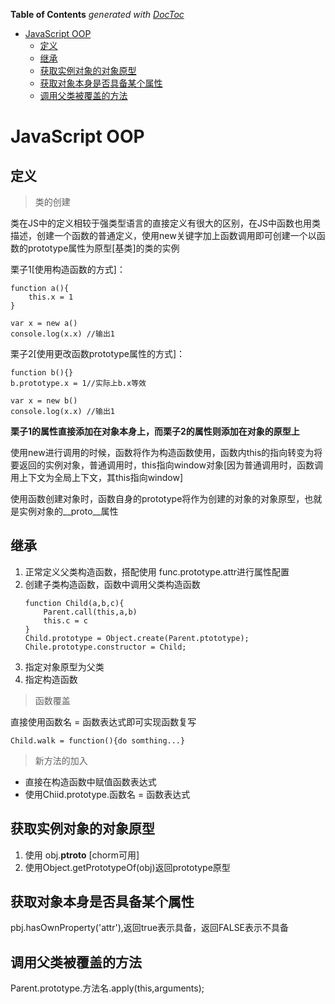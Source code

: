 <!-- START doctoc generated TOC please keep comment here to allow auto update -->
<!-- DON'T EDIT THIS SECTION, INSTEAD RE-RUN doctoc TO UPDATE -->
**Table of Contents**  *generated with [DocToc](https://github.com/thlorenz/doctoc)*

- [JavaScript OOP](#javascript-oop)
  - [定义](#%E5%AE%9A%E4%B9%89)
  - [继承](#%E7%BB%A7%E6%89%BF)
  - [获取实例对象的对象原型](#%E8%8E%B7%E5%8F%96%E5%AE%9E%E4%BE%8B%E5%AF%B9%E8%B1%A1%E7%9A%84%E5%AF%B9%E8%B1%A1%E5%8E%9F%E5%9E%8B)
  - [获取对象本身是否具备某个属性](#%E8%8E%B7%E5%8F%96%E5%AF%B9%E8%B1%A1%E6%9C%AC%E8%BA%AB%E6%98%AF%E5%90%A6%E5%85%B7%E5%A4%87%E6%9F%90%E4%B8%AA%E5%B1%9E%E6%80%A7)
  - [调用父类被覆盖的方法](#%E8%B0%83%E7%94%A8%E7%88%B6%E7%B1%BB%E8%A2%AB%E8%A6%86%E7%9B%96%E7%9A%84%E6%96%B9%E6%B3%95)

<!-- END doctoc generated TOC please keep comment here to allow auto update -->

# JavaScript OOP

## 定义

> 类的创建

类在JS中的定义相较于强类型语言的直接定义有很大的区别，在JS中函数也用类描述，创建一个函数的普通定义，使用new关键字加上函数调用即可创建一个以函数的prototype属性为原型[基类]的类的实例

栗子1[使用构造函数的方式]：
~~~
function a(){
	this.x = 1
}

var x = new a()
console.log(x.x) //输出1
~~~

栗子2[使用更改函数prototype属性的方式]：
~~~
function b(){}
b.prototype.x = 1//实际上b.x等效

var x = new b()
console.log(x.x) //输出1
~~~

**栗子1的属性直接添加在对象本身上，而栗子2的属性则添加在对象的原型上**

使用new进行调用的时候，函数将作为构造函数使用，函数内this的指向转变为将要返回的实例对象，普通调用时，this指向window对象[因为普通调用时，函数调用上下文为全局上下文，其this指向window]

使用函数创建对象时，函数自身的prototype将作为创建的对象的对象原型，也就是实例对象的__proto__属性

## 继承

1. 正常定义父类构造函数，搭配使用 func.prototype.attr进行属性配置
2. 创建子类构造函数，函数中调用父类构造函数
	~~~
	function Child(a,b,c){
		Parent.call(this,a,b)
		this.c = c
	}
	Child.prototype = Object.create(Parent.ptototype);
	Chile.prototype.constructor = Child;
	~~~
3. 指定对象原型为父类
4. 指定构造函数

> 函数覆盖

直接使用函数名 = 函数表达式即可实现函数复写

~~~
Child.walk = function(){do somthing...}
~~~

> 新方法的加入

- 直接在构造函数中赋值函数表达式
- 使用Chiid.prototype.函数名 = 函数表达式

## 获取实例对象的对象原型

1. 使用 obj.__ptroto__  [chorm可用]
2. 使用Object.getPrototypeOf(obj)返回prototype原型

## 获取对象本身是否具备某个属性

pbj.hasOwnProperty('attr'),返回true表示具备，返回FALSE表示不具备

## 调用父类被覆盖的方法

Parent.prototype.方法名.apply(this,arguments);

